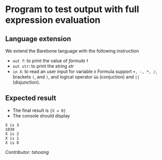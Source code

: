 # Program to test output with full expression evaluation #

## Language extension ##
We extend the Barebone language with the following instruction
- `out f`: to print the value of *formula* `f`
- `out str`: to print the string *str*
- `in X`: to read an user input for variable `X`
Formula support `+, -, *, /`, brackets `(`, and `)`, and logical operator `&&` (conjuction) and `||` (disjunction).

## Expected result ##
- The final result is `{X = 0}`
- The console should display
```
X is 3
1030
X is 2
X is 1
X is 0
```

*Contributor: tshoang* 
